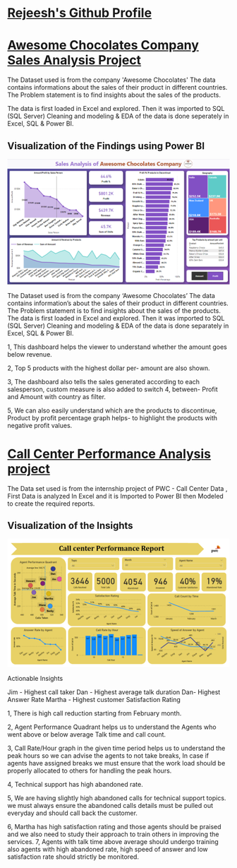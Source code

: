 
# [Rejeesh's Github Profile](https://github.com/rejeeshravindran)
 
# [Awesome Chocolates Company Sales Analysis Project](https://github.com/rejeeshravindran/Awesome_Chocolate_Company.git)


The Dataset used is from the company 'Awesome Chocolates'
The data contains informations about the sales of their product in different countries.
The Problem statement is to find insights about the sales of the products. 

The data is first loaded in Excel and explored. Then it was imported to SQL (SQL Server) 
Cleaning and modeling & EDA of the data is done seperately in Excel, SQL  & Power BI.

## Visualization of the Findings using Power BI

![](images/orgi.png)

The Dataset used is from the company ‘Awesome Chocolates’ The data contains information’s about the sales of their product in different countries. The Problem statement is to find insights about the sales of the products. The data is first loaded in Excel and explored. Then it was imported to SQL (SQL Server) Cleaning and modeling & EDA of the data is done separately in Excel, SQL & Power BI.

1, This dashboard helps the viewer to understand whether the amount goes below revenue. 

2, Top 5 products with the highest dollar per- amount are also shown. 

3, The dashboard also tells the sales generated according to each salesperson, custom measure is also added to switch 4, between- Profit and Amount with country as filter.

5, We can also easily understand which are the products to discontinue, Product by profit percentage graph helps- to highlight the products with negative profit values.


# [Call Center Performance Analysis project](https://github.com/rejeeshravindran/Accenture-Socialmedia-project)

The Data set used is from the internship project of PWC - Call Center Data , First Data is analyzed In Excel and it is Imported to Power BI then Modeled to create the required reports.


## Visualization of the Insights 

![](call.png)



Actionable Insights

Jim - Highest call taker
Dan - Highest average talk duration
Dan-  Highest Answer Rate
Martha - Highest customer Satisfaction Rating

1, There is high call reduction starting from February month.

2, Agent Performance Quadrant helps us to understand the Agents who went above or below average Talk time and call count.

3, Call Rate/Hour graph in the given time period helps us to understand the peak hours so we can advise the agents to not take breaks, In case if agents have assigned breaks we must ensure that the work load should be properly allocated to others for handling the peak hours.

4, Technical support has high abandoned rate.

5, We are having slightly high abandoned calls for technical support topics. we must always ensure the abandoned calls details must be pulled out everyday and should call back the customer.

6, Martha has high satisfaction rating and those agents should be praised and we also need to study their approach to train others in improving the services.
7, Agents with talk time above average should undergo training also agents with high abandoned rate, high speed of answer and low satisfaction rate should strictly be monitored.





